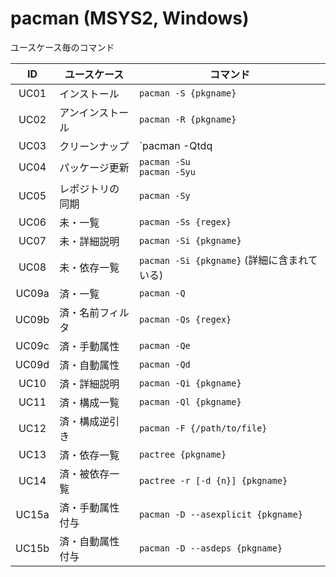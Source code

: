 # pacman (MSYS2, Windows)

ユースケース毎のコマンド

ID    | ユースケース    | コマンド
:----:|-----------------|-----------------------------------------------
UC01  |インストール     | `pacman -S {pkgname}`
UC02  |アンインストール | `pacman -R {pkgname}`
UC03  |クリーンナップ   | `pacman -Qtdq | pacman -Rs -` <br> `pacman -Sc`
UC04  |パッケージ更新   | `pacman -Su` <br> `pacman -Syu`
UC05  |レポジトリの同期 | `pacman -Sy`
UC06  |未・一覧         | `pacman -Ss {regex}`
UC07  |未・詳細説明     | `pacman -Si {pkgname}`
UC08  |未・依存一覧     | `pacman -Si {pkgname}` (詳細に含まれている)
UC09a |済・一覧         | `pacman -Q`
UC09b |済・名前フィルタ | `pacman -Qs {regex}`
UC09c |済・手動属性     | `pacman -Qe`
UC09d |済・自動属性     | `pacman -Qd`
UC10  |済・詳細説明     | `pacman -Qi {pkgname}`
UC11  |済・構成一覧     | `pacman -Ql {pkgname}`
UC12  |済・構成逆引き   | `pacman -F {/path/to/file}`
UC13  |済・依存一覧     | `pactree {pkgname}`
UC14  |済・被依存一覧   | `pactree -r [-d {n}] {pkgname}`
UC15a |済・手動属性付与 | `pacman -D --asexplicit {pkgname}`
UC15b |済・自動属性付与 | `pacman -D --asdeps {pkgname}`
